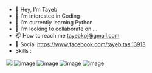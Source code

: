 - 👋 Hey, I’m Tayeb
- 👀 I’m interested in Coding
- 🌱 I’m currently learning Python
- 💞️ I’m looking to collaborate on ...
- 📫 How to reach me tayebkpj@gmail.com
- 💬 Social https://www.facebook.com/tayeb.tas.13913
- Skills :

![](https://user-images.githubusercontent.com/104755858/200106671-7a563638-04c0-45a9-98c2-ed24e7789b87.png=250x250)
![image](https://user-images.githubusercontent.com/104755858/200106712-7ba6189b-7790-4fe8-9720-6c281d17e705.png)
![image](https://user-images.githubusercontent.com/104755858/200106628-d09f6507-fda9-45ca-b894-13194f2fca0e.png)
![image](https://user-images.githubusercontent.com/104755858/200106643-bb9618a3-b0d7-4ca5-bc9c-5d7bd58b6edf.png)
![image](https://user-images.githubusercontent.com/104755858/200106658-a91a7c16-f304-45f4-997e-edb6610597c6.png)

<!---
Tayeb-Ahmed-TAS/Tayeb-Ahmed-TAS is a ✨ special ✨ repository because its `README.md` (this file) appears on your GitHub profile.
You can click the Preview link to take a look at your changes.
--->

